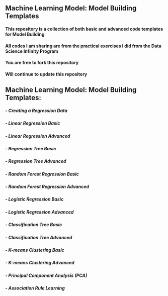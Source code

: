 ## Machine Learning Model: Model Building Templates

#### This repository is a collection of both basic and advanced code templates for Model Building
#### All codes I am sharing are from the practical exercises I did from the Data Science Infinity Program
#### You are free to fork this repository
#### Will continue to update this repository

## Machine Learning Model: Model Building Templates:
##### - Creating a Regression Data
##### - Linear Regression Basic
##### - Linear Regression Advanced
##### - Regression Tree Basic
##### - Regression Tree Advanced
##### - Random Forest Regression Basic
##### - Random Forest Regression Advanced
##### - Logistic Regression Basic
##### - Logistic Regression Advanced
##### - Classification Tree Basic
##### - Classification Tree Advanced
##### - K-means Clustering Basic
##### - K-means Clustering Advanced
##### - Principal Component Analysis (PCA)
##### - Association Rule Learning
